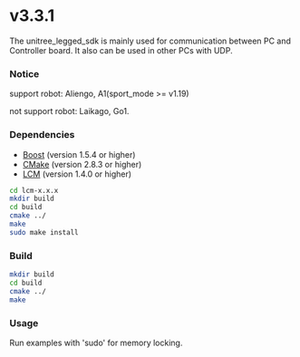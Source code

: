 # v3.3.1
The unitree_legged_sdk is mainly used for communication between PC and Controller board.
It also can be used in other PCs with UDP.

### Notice
support robot: Aliengo, A1(sport_mode >= v1.19)

not support robot: Laikago, Go1.

### Dependencies
* [Boost](http://www.boost.org) (version 1.5.4 or higher)
* [CMake](http://www.cmake.org) (version 2.8.3 or higher)
* [LCM](https://lcm-proj.github.io) (version 1.4.0 or higher)
```bash
cd lcm-x.x.x
mkdir build
cd build
cmake ../
make
sudo make install
```

### Build
```bash
mkdir build
cd build
cmake ../
make
```

### Usage
Run examples with 'sudo' for memory locking.

